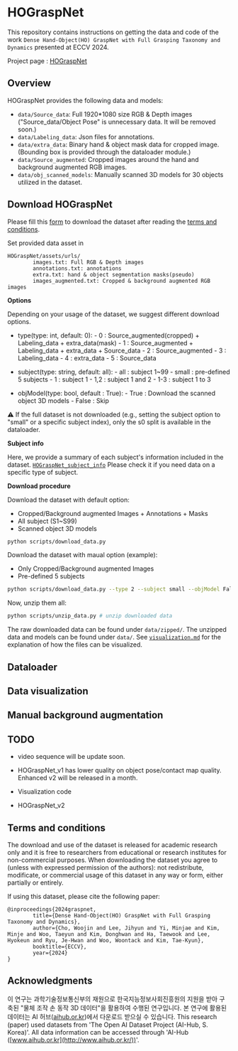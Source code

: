 # HOGraspNet
This repository contains instructions on getting the data and code of the work `Dense Hand-Object(HO) GraspNet with Full Grasping Taxonomy and Dynamics` presented at ECCV 2024.

Project page : [HOGraspNet](https://hograspnet2024.github.io/)


## Overview
HOGraspNet provides the following data and models:
- `data/Source_data`: Full 1920*1080 size RGB & Depth images ("Source_data/Object Pose" is unnecessary data. It will be removed soon.)
- `data/Labeling_data`: Json files for annotations.
- `data/extra_data`: Binary hand & object mask data for cropped image. (Bounding box is provided through the dataloader module.)
- `data/Source_augmented`: Cropped images around the hand and background augmented RGB images.
- `data/obj_scanned_models`: Manually scanned 3D models for 30 objects utilized in the dataset.

<!-- See [`data_structure.md`](./docs/data_structure.md) for an explanation of the data you will download. -->


## Download HOGraspNet

Please fill this [form](https://forms.gle/UqH15zN2PiBGQDUs7) to download the dataset after reading the [terms and conditions](#terms).

Set provided data asset in
<!-- HOGraspNet/assets/checksum.json -->
```
HOGraspNet/assets/urls/
        images.txt: Full RGB & Depth images
        annotations.txt: annotations
        extra.txt: hand & object segmentation masks(pseudo)
        images_augmented.txt: Cropped & background augmented RGB images

```

**Options**

Depending on your usage of the dataset, we suggest different download options. 

* type(type: int, default: 0): 
        - 0 : Source_augmented(cropped) + Labeling_data + extra_data(mask)
        - 1 : Source_augmented + Labeling_data + extra_data + Source_data
        - 2 : Source_augmented
        - 3 : Labeling_data
        - 4 : extra_data
        - 5 : Source_data

* subject(type: string, default: all): 
        - all : subject 1~99
        - small : pre-defined 5 subjects
        - 1 : subject 1
        - 1,2 : subject 1 and 2
        - 1-3 : subject 1 to 3
        
* objModel(type: bool, default : True): 
        - True : Download the scanned object 3D models
        - False : Skip

⚠️ If the full dataset is not downloaded (e.g., setting the subject option to "small" or a specific subject index), only the s0 split is available in the dataloader.


**Subject info**

Here, we provide a summary of each subject's information included in the dataset. [`HOGraspNet_subject_info`](./assets/HOGraspNet_subject_info.csv)
Please check it if you need data on a specific type of subject.

**Download procedure**

Download the dataset with default option: 
- Cropped/Background augmented Images + Annotations + Masks
- All subject (S1~S99)
- Scanned object 3D models

```bash
python scripts/download_data.py
```

Download the dataset with maual option (example): 
- Only Cropped/Background augmented Images
- Pre-defined 5 subjects

```bash
python scripts/download_data.py --type 2 --subject small --objModel False
```

Now, unzip them all:

```bash
python scripts/unzip_data.py # unzip downloaded data
```

The raw downloaded data can be found under `data/zipped/`. The unzipped data and models can be found under `data/`. See [`visualization.md`](./docs/visualization.md) for the explanation of how the files can be visualized.


## Dataloader



## Data visualization



## Manual background augmentation



## TODO ##

- video sequence will be update soon.
- HOGraspNet_v1 has lower quality on object pose/contact map quality. Enhanced v2 will be released in a month.

- Visualization code
- HOGraspNet_v2


## Terms and conditions
<a name="terms"></a>
The download and use of the dataset is released for academic research only and it is free to researchers from educational or research institutes for non-commercial purposes. When downloading the dataset you agree to (unless with expressed permission of the authors): not redistribute, modificate, or commercial usage of this dataset in any way or form, either partially or entirely.

If using this dataset, please cite the following paper:

```
@inproceedings{2024graspnet,
        title={Dense Hand-Object(HO) GraspNet with Full Grasping Taxonomy and Dynamics},
        author={Cho, Woojin and Lee, Jihyun and Yi, Minjae and Kim, Minje and Woo, Taeyun and Kim, Donghwan and Ha, Taewook and Lee, Hyokeun and Ryu, Je-Hwan and Woo, Woontack and Kim, Tae-Kyun},
        booktitle={ECCV},
        year={2024}
}
```

## Acknowledgments
이 연구는 과학기술정보통신부의 재원으로 한국지능정보사회진흥원의 지원을 받아 구축된 "물체 조작 손 동작 3D 데이터"을 활용하여 수행된 연구입니다.
본 연구에 활용된 데이터는 AI 허브([aihub.or.kr](http://aihub.or.kr/))에서 다운로드 받으실 수 있습니다.
This research (paper) used datasets from 'The Open AI Dataset Project (AI-Hub, S. Korea)'.
All data information can be accessed through 'AI-Hub ([www.aihub.or.kr](http://www.aihub.or.kr/))'.
